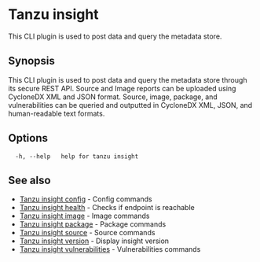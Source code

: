 # Tanzu insight

This CLI plugin is used to post data and query the metadata store.

## <a id='synopsis'></a>Synopsis

This CLI plugin is used to post data and query the metadata store through its secure REST API.
Source and Image reports can be uploaded using CycloneDX XML and JSON format.
Source, image, package, and vulnerabilities can be queried and outputted in CycloneDX XML, JSON, and human-readable text formats.

## <a id='options'></a>Options

```
  -h, --help   help for tanzu insight
```

## <a id='see-also'></a>See also

* [Tanzu insight config](insight_config.md)	 - Config commands
* [Tanzu insight health](insight_health.md)	 - Checks if endpoint is reachable
* [Tanzu insight image](insight_image.md)	 - Image commands
* [Tanzu insight package](insight_package.md)	 - Package commands
* [Tanzu insight source](insight_source.md)	 - Source commands
* [Tanzu insight version](insight_version.md)	 - Display insight version
* [Tanzu insight vulnerabilities](insight_vulnerabilities.md)	 - Vulnerabilities commands
